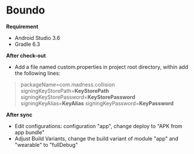 # Boundo

**Requirement**
- Android Studio 3.6
- Gradle 6.3

**After check-out**
- Add a file named custom.properties in project root directory, within add the following lines:
> packageName=com.madness.collision
> signingKeyStorePath=**KeyStorePath**
> signingKeyStorePassword=**KeyStorePassword**
> signingKeyAlias=**KeyAlias**
> signingKeyPassword=**KeyPassword**

**After sync**
- Edit configurations: configuration "app", change deploy to "APK from app bundle"
- Adjust Build Variants, change the build variant of module "app" and "wearable" to "fullDebug"
